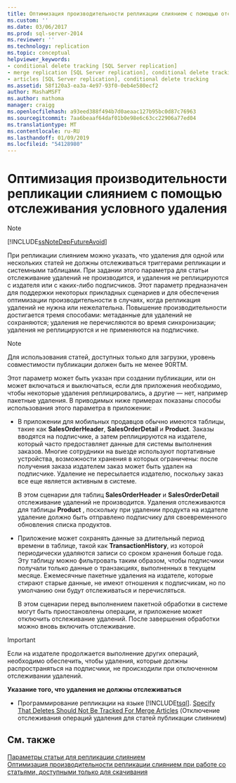 ```yaml
---
title: Оптимизация производительности репликации слиянием с помощью отслеживания условного удаления | Документация Майкрософт
ms.custom: ''
ms.date: 03/06/2017
ms.prod: sql-server-2014
ms.reviewer: ''
ms.technology: replication
ms.topic: conceptual
helpviewer_keywords:
- conditional delete tracking [SQL Server replication]
- merge replication [SQL Server replication], conditional delete tracking
- articles [SQL Server replication], conditional delete tracking
ms.assetid: 58f120a3-ea3a-4e97-93f0-0eb4e580ecf2
author: MashaMSFT
ms.author: mathoma
manager: craigg
ms.openlocfilehash: a93eed388f494b7d0aeaac127b95bc0d87c76963
ms.sourcegitcommit: 7aa6beaaf64daf01b0e98e6c63cc22906a77ed04
ms.translationtype: MT
ms.contentlocale: ru-RU
ms.lasthandoff: 01/09/2019
ms.locfileid: "54128980"
---
```

# <a name="optimize-merge-replication-performance-with-conditional-delete-tracking"></a>Оптимизация производительности репликации слиянием с помощью отслеживания условного удаления
    
> [!NOTE]  
>  [!INCLUDE[ssNoteDepFutureAvoid](../../../includes/ssnotedepfutureavoid-md.md)]  
  
 При репликации слиянием можно указать, что удаления для одной или нескольких статей не должны отслеживаться триггерами репликации и системными таблицами. При задании этого параметра для статьи отслеживание удалений не производится, и удаления не реплицируются с издателя или с каких-либо подписчиков. Этот параметр предназначен для поддержки некоторых прикладных сценариев и для обеспечения оптимизации производительности в случаях, когда репликация удалений не нужна или нежелательна. Повышение производительности достигается тремя способами: метаданные для удалений не сохраняются; удаления не перечисляются во время синхронизации; удаления не реплицируются и не применяются на подписчике.  
  
> [!NOTE]  
>  Для использования статей, доступных только для загрузки, уровень совместимости публикации должен быть не менее 90RTM.  
  
 Этот параметр может быть указан при создании публикации, или он может включаться и выключаться, если для приложения необходимо, чтобы некоторые удаления реплицировались, а другие — нет, например пакетные удаления. В приводимых ниже примерах показаны способы использования этого параметра в приложении:  
  
-   В приложении для мобильных продавцов обычно имеются таблицы, такие как **SalesOrderHeader**, **SalesOrderDetail** и **Product**. Заказы вводятся на подписчике, а затем реплицируются на издателе, который часто предоставляет данные для системы выполнения заказов. Многие сотрудники на выезде используют портативные устройства, возможности хранения в которых ограничены: после получения заказа издателем заказ может быть удален на подписчике. Удаление не пересылается издателю, поскольку заказ все еще является активным в системе.  
  
     В этом сценарии для таблиц **SalesOrderHeader** и **SalesOrderDetail** отслеживание удалений не производится. Удаления отслеживаются для таблицы **Product** , поскольку при удалении продукта на издателе удаление должно быть отправлено подписчику для своевременного обновления списка продуктов.  
  
-   Приложение может сохранять данные за длительный период времени в таблице, такой как **TransactionHistory**, из которой периодически удаляются записи со сроком хранения больше года. Эту таблицу можно фильтровать таким образом, чтобы подписчики получали только данные о транзакциях, выполненных в текущем месяце. Ежемесячные пакетные удаления на издателе, которые стирают старые данные, не имеют отношения к подписчикам, но по умолчанию они будут отслеживаться и перечисляться.  
  
     В этом сценарии перед выполнением пакетной обработки в системе могут быть приостановлены операции, и приложение может отключить отслеживание удалений. После завершения обработки можно вновь включить отслеживание.  
  
> [!IMPORTANT]  
>  Если на издателе продолжается выполнение других операций, необходимо обеспечить, чтобы удаления, которые должны распространяться на подписчики, не происходили при отключенном отслеживании удалений.  
  
 **Указание того, что удаления не должны отслеживаться**  
  
-   Программирование репликации на языке [!INCLUDE[tsql](../../../includes/tsql-md.md)]. [Specify That Deletes Should Not Be Tracked For Merge Articles](..//publish/specify-merge-replication-properties.md#tracking-deletes) (Отключение отслеживания операций удаления для статей публикации слиянием)  
  
## <a name="see-also"></a>См. также  
 [Параметры статьи для репликации слиянием](article-options-for-merge-replication.md)   
 [Оптимизация производительности репликации слиянием при работе со статьями, доступными только для скачивания](optimize-merge-replication-performance-with-download-only-articles.md)  
  
  
